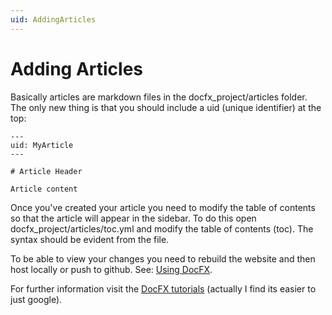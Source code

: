 ```yaml
---
uid: AddingArticles
---
```


# Adding Articles

Basically articles are markdown files in the docfx_project/articles folder. The only new thing is that you should include a uid (unique identifier) at the top:

```
---
uid: MyArticle
---

# Article Header

Article content
```

Once you've created your article you need to modify the table of contents so that the article will appear in the sidebar. To do this open docfx_project/articles/toc.yml and modify the table of contents (toc). The syntax should be evident from the file.

To be able to view your changes you need to rebuild the website and then host locally or push to github. See: [Using DocFX](xref:UsingDocFX).

For further information visit the [DocFX tutorials](https://dotnet.github.io/docfx/tutorial/docfx_getting_started.html) (actually I find its easier to just google).